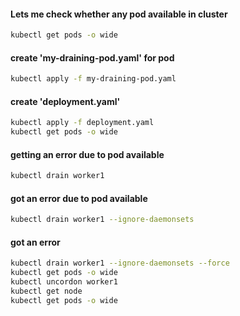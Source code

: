 #### Lets me check whether any pod available in cluster
```bash
kubectl get pods -o wide
```
#### create 'my-draining-pod.yaml' for pod
```bash
kubectl apply -f my-draining-pod.yaml
```
#### create 'deployment.yaml'
```bash
kubectl apply -f deployment.yaml
kubectl get pods -o wide
```
#### getting an error due to pod available
```bash
kubectl drain worker1
```
#### got an error due to pod available
```bash
kubectl drain worker1 --ignore-daemonsets
```
#### got an error
```bash
kubectl drain worker1 --ignore-daemonsets --force
kubectl get pods -o wide
kubectl uncordon worker1
kubectl get node
kubectl get pods -o wide
```